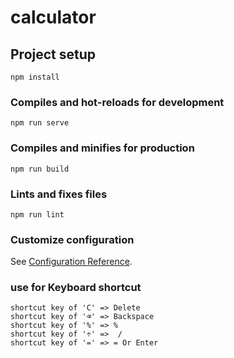 # calculator

## Project setup
```
npm install
```

### Compiles and hot-reloads for development
```
npm run serve
```

### Compiles and minifies for production
```
npm run build
```

### Lints and fixes files
```
npm run lint
```

### Customize configuration
See [Configuration Reference](https://cli.vuejs.org/config/).


### use for Keyboard shortcut
```
shortcut key of 'C' => Delete
shortcut key of '⌫' => Backspace
shortcut key of '%' => % 
shortcut key of '÷' =>  /
shortcut key of '=' => = Or Enter
```